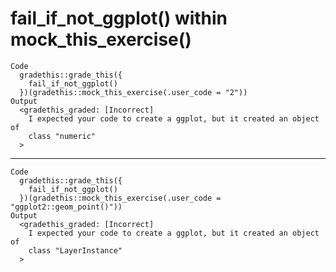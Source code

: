 # fail_if_not_ggplot() within mock_this_exercise()

    Code
      gradethis::grade_this({
        fail_if_not_ggplot()
      })(gradethis::mock_this_exercise(.user_code = "2"))
    Output
      <gradethis_graded: [Incorrect]
        I expected your code to create a ggplot, but it created an object of
        class "numeric"
      >

---

    Code
      gradethis::grade_this({
        fail_if_not_ggplot()
      })(gradethis::mock_this_exercise(.user_code = "ggplot2::geom_point()"))
    Output
      <gradethis_graded: [Incorrect]
        I expected your code to create a ggplot, but it created an object of
        class "LayerInstance"
      >

